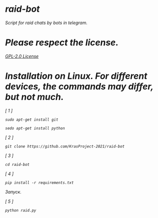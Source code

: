 <em>
<h1>raid-bot</h1>
Script for raid chats by bots in telegram.

<h1>Please respect the license.</h1>
<a href="https://github.com/KrasProject-2021/raid-bot/blob/main/LICENSE">GPL-2.0 License</a>

<h1>Installation on Linux. For different devices, the commands may differ, but not much.</h1>
<p>[ 1 ]</p>
<p><pre><code>sudo apt-get install git</code></pre></p>
<p><pre><code>sedo apt-get install python</code></pre></p>

<p>[ 2 ]<p>
<p><pre><code>git clone https://github.com/KrasProject-2021/raid-bot</code></pre></p>

<p>[ 3 ]</p>
<p><pre><code>cd raid-bot</code></pre></p>

<p>[ 4 ]</p>
<p><pre><code>pip install -r requirements.txt</code></pre></p>

<p>Запуск.</p>
<p>[ 5 ]</p>
<p><pre><code>python raid.py</code></pre></p>
</em>
